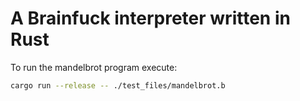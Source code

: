 # A Brainfuck interpreter written in Rust

To run the mandelbrot program execute:
```bash
cargo run --release -- ./test_files/mandelbrot.b
```
